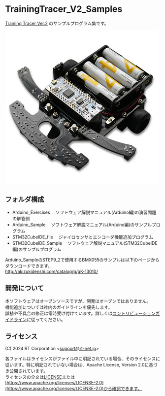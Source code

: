 # TrainingTracer_V2_Samples
[Training Tracer Ver.2](https://rt-net.jp/products/rt-tracer_V2)
のサンプルプログラム集です。

![Training Tracer Ver.2](https://github.com/rt-net/images/blob/master/training-tracer/training_tracer_v2_500x500.png)

## フォルダ構成

* Arduino_Exercises
　ソフトウェア解説マニュアル(Arduino編)の演習問題の解答例
* Arduino_Sample
　ソフトウェア解説マニュアル(Arduino編)のサンプルプログラム
* STM32CubeIDE_file
　ジャイロセンサとエンコーダ機能追加プログラム
* STM32CubeIDE_Sample
　ソフトウェア解説マニュアル(STM32CubeIDE編)のサンプルプログラム

Arduino_SampleのSTEP9_2で使用するBMX055のサンプルは以下のページからダウンロードできます。  
http://akizukidenshi.com/catalog/g/gK-13010/

## 開発について

本ソフトウェアはオープンソースですが、開発はオープンではありません。  
機能追加については社内のガイドラインを優先します。  
誤植や不具合の修正は常時受け付けています。詳しくは[コントリビューションガイドライン](https://github.com/rt-net/.github/blob/master/CONTRIBUTING.md)に従ってください。

## ライセンス

(C) 2024 RT Corporation \<support@rt-net.jp\>

各ファイルはライセンスがファイル中に明記されている場合、そのライセンスに従います。特に明記されていない場合は、Apache License, Version 2.0に基づき公開されています。  
ライセンスの全文は[LICENSE](./LICENSE)または[https://www.apache.org/licenses/LICENSE-2.0](https://www.apache.org/licenses/LICENSE-2.0)から確認できます。
